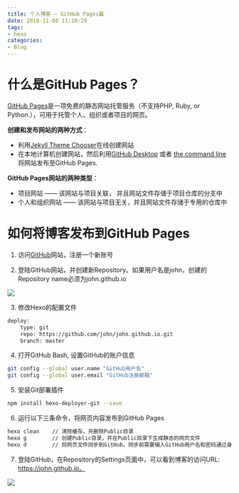```yaml
---
title: 个人博客 — GitHub Pages篇
date: 2018-11-08 11:10:29
tags:
- hexo
categories:
- Blog
---
```

# 什么是GitHub Pages？ #

[GitHub Pages](https://pages.github.com/)是一项免费的静态网站托管服务（不支持PHP, Ruby, or Python.），可用于托管个人、组织或者项目的网页。

**创建和发布网站的两种方式**：  


- 利用[Jekyll Theme Chooser](https://help.github.com/articles/adding-a-jekyll-theme-to-your-github-pages-site-with-the-jekyll-theme-chooser)在线创建网站
- 在本地计算机创建网站，然后利用[GitHub Desktop](http://desktop.github.com/) 或者 [the command line](https://help.github.com/articles/adding-an-existing-project-to-github-using-the-command-line)将网站发布至GitHub Pages.  

**GitHub Pages网站的两种类型**：

- 项目网站 —— 该网站与项目关联， 并且网站文件存储于项目仓库的分支中
- 个人和组织网站 —— 该网站与项目无关，并且网站文件存储于专用的仓库中

<!-- more -->


# 如何将博客发布到GitHub Pages #


1. 访问[GitHub](https://github.com/)网站，注册一个新账号  

2. 登陆GitHub网站，并创建新Repository。如果用户名是john，创建的Repository name必须为john.github.io

![](09.png)  

3. 修改Hexo的配置文件  

```bash
deploy: 
	type: git              
	repo: https://github.com/john/john.github.io.git              
	branch: master
```

4. 打开GitHub Bash, 设置GitHub的账户信息

```bash
git config --global user.name "GitHub用户名"
git config --global user.email "GitHub注册邮箱"
```

5. 安装Git部署插件

```bash
npm install hexo-deployer-git --save
```


6. 运行以下三条命令，将网页内容发布到GitHub Pages  

```bash
hexo clean    // 清除缓存，并删除Public目录  
hexo g        // 创建Public目录，并在Public目录下生成静态的网页文件  
hexo d        // 将网页文件同步到GitHub，同步前需要输入GitHub用户名和密码通过身份认证
```

7. 登陆GitHub，在Repository的Settings页面中，可以看到博客的访问URL: https://john.github.io。

![](10.png)  